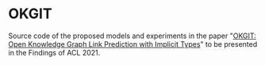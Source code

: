 # OKGIT
Source code of the proposed models and experiments in the paper "[OKGIT: Open Knowledge Graph Link Prediction with Implicit Types]()" to be presented in the Findings of ACL 2021.
